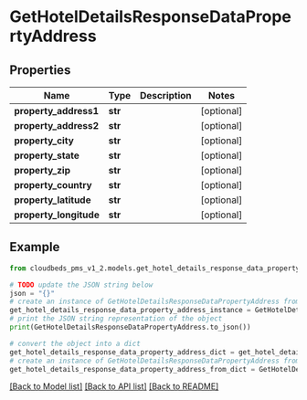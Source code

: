 # GetHotelDetailsResponseDataPropertyAddress



## Properties

Name | Type | Description | Notes
------------ | ------------- | ------------- | -------------
**property_address1** | **str** |  | [optional] 
**property_address2** | **str** |  | [optional] 
**property_city** | **str** |  | [optional] 
**property_state** | **str** |  | [optional] 
**property_zip** | **str** |  | [optional] 
**property_country** | **str** |  | [optional] 
**property_latitude** | **str** |  | [optional] 
**property_longitude** | **str** |  | [optional] 

## Example

```python
from cloudbeds_pms_v1_2.models.get_hotel_details_response_data_property_address import GetHotelDetailsResponseDataPropertyAddress

# TODO update the JSON string below
json = "{}"
# create an instance of GetHotelDetailsResponseDataPropertyAddress from a JSON string
get_hotel_details_response_data_property_address_instance = GetHotelDetailsResponseDataPropertyAddress.from_json(json)
# print the JSON string representation of the object
print(GetHotelDetailsResponseDataPropertyAddress.to_json())

# convert the object into a dict
get_hotel_details_response_data_property_address_dict = get_hotel_details_response_data_property_address_instance.to_dict()
# create an instance of GetHotelDetailsResponseDataPropertyAddress from a dict
get_hotel_details_response_data_property_address_from_dict = GetHotelDetailsResponseDataPropertyAddress.from_dict(get_hotel_details_response_data_property_address_dict)
```
[[Back to Model list]](../README.md#documentation-for-models) [[Back to API list]](../README.md#documentation-for-api-endpoints) [[Back to README]](../README.md)


